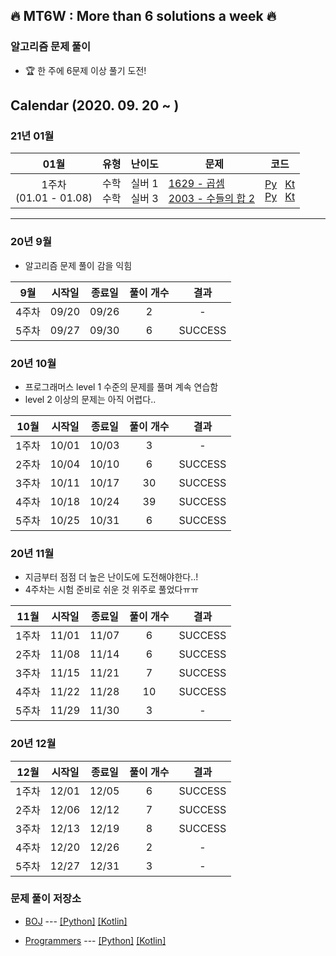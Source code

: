 ## :fire: MT6W : More than 6 solutions a week :fire:

### 알고리즘 문제 풀이

- :trophy: 한 주에 6문제 이상 풀기 도전! 



## Calendar (2020. 09. 20 ~ )

### 21년 01월

|            01월             |      유형      |       난이도       | &nbsp;&nbsp;문제 |                             코드                             |
| :-------------------------: | :------------: | :----------------: | ------------------------------------------------------------ | :----------------------------------------------------------: |
| 1주차 <br />(01.01 - 01.08) | 수학<br />수학 | 실버 1<br />실버 3 | [1629 - 곱셈](https://www.acmicpc.net/problem/1629)<br />[2003 - 수들의 합 2](https://www.acmicpc.net/problem/2003) | [Py](https://github.com/bky373/problem-solving/blob/master/by-python/py-boj/1629-%EA%B3%B1%EC%85%88.py)  &nbsp; [Kt](https://github.com/bky373/problem-solving/blob/master/by-kotlin/kt-boj/solutions/1629-%EA%B3%B1%EC%85%88.kt)<br> [Py](https://github.com/bky373/problem-solving/blob/master/by-python/py-boj/2003-%EC%88%98%EB%93%A4%EC%9D%98%20%ED%95%A9%202.py) &nbsp; [Kt](https://github.com/bky373/problem-solving/blob/master/by-kotlin/kt-boj/solutions/2003-%EC%88%98%EB%93%A4%EC%9D%98%20%ED%95%A9%202.kt) |



---


### 20년 9월

  - 알고리즘 문제 풀이 감을 익힘

|  9월  | 시작일 | 종료일 | 풀이 개수 |  결과   |
| :---: | :----: | :----: | :-------: | :-----: |
| 4주차 | 09/20  | 09/26  |     2     |    -    |
| 5주차 | 09/27  | 09/30  |     6     | SUCCESS |

### 20년 10월

  - 프로그래머스 level 1 수준의 문제를 풀며 계속 연습함
  - level 2 이상의 문제는 아직 어렵다..

| 10월  | 시작일 | 종료일 | 풀이 개수 |  결과   |
| :---: | :----: | :----: | :-------: | :-----: |
| 1주차 | 10/01  | 10/03  |     3     |    -    |
| 2주차 | 10/04  | 10/10  |     6     | SUCCESS |
| 3주차 | 10/11  | 10/17  |    30     | SUCCESS |
| 4주차 | 10/18  | 10/24  |    39     | SUCCESS |
| 5주차 | 10/25  | 10/31  |     6     | SUCCESS |

### 20년 11월

  - 지금부터 점점 더 높은 난이도에 도전해야한다..!
  - 4주차는 시험 준비로 쉬운 것 위주로 풀었다ㅠㅠ

| 11월  | 시작일 | 종료일 | 풀이 개수 |  결과   |
| :---: | :----: | :----: | :-------: | :-----: |
| 1주차 | 11/01  | 11/07  |     6     | SUCCESS |
| 2주차 | 11/08  | 11/14  |     6     | SUCCESS |
| 3주차 | 11/15  | 11/21  |     7     | SUCCESS |
| 4주차 | 11/22  | 11/28  |    10     | SUCCESS |
| 5주차 | 11/29  | 11/30  |     3     |    -    |

### 20년 12월

| 12월  | 시작일 | 종료일 | 풀이 개수 |  결과   |
| :---: | :----: | :----: | :-------: | :-----: |
| 1주차 | 12/01  | 12/05  |     6     | SUCCESS |
| 2주차 | 12/06  | 12/12  |     7     | SUCCESS |
| 3주차 | 12/13  | 12/19  |     8     | SUCCESS |
| 4주차 | 12/20  | 12/26  |     2     |    -    |
| 5주차 | 12/27  | 12/31  |     3     |    -    |



### 문제 풀이 저장소

- [BOJ](https://www.acmicpc.net/) --- [[Python]](https://github.com/bky373/problem-solving/tree/master/by-python/py-boj) [[Kotlin]](https://github.com/bky373/problem-solving/tree/master/by-kotlin/kt-boj/solutions)

- [Programmers](https://programmers.co.kr/) --- [[Python]](https://github.com/bky373/problem-solving/tree/master/by-python/py-programmers) [[Kotlin]](https://github.com/bky373/problem-solving/tree/master/by-kotlin/kt-programmers/solutions)
